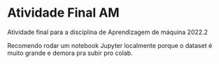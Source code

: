 # Atividade Final AM
Atividade final para a disciplina de Aprendizagem de máquina 2022.2

Recomendo rodar um notebook Jupyter localmente porque o dataset é muito grande e demora pra subir pro colab.
